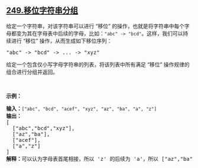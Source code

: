 ## [249.移位字符串分组](https://leetcode.cn/problems/group-shifted-strings/)
<p>给定一个字符串，对该字符串可以进行 &ldquo;移位&rdquo; 的操作，也就是将字符串中每个字母都变为其在字母表中后续的字母，比如：<code>&quot;abc&quot; -&gt; &quot;bcd&quot;</code>。这样，我们可以持续进行 &ldquo;移位&rdquo; 操作，从而生成如下移位序列：</p>

<pre>&quot;abc&quot; -&gt; &quot;bcd&quot; -&gt; ... -&gt; &quot;xyz&quot;</pre>

<p>给定一个包含仅小写字母字符串的列表，将该列表中所有满足&nbsp;&ldquo;移位&rdquo; 操作规律的组合进行分组并返回。</p>

<p>&nbsp;</p>

<p><strong>示例：</strong></p>

<pre><strong>输入：</strong><code>[&quot;abc&quot;, &quot;bcd&quot;, &quot;acef&quot;, &quot;xyz&quot;, &quot;az&quot;, &quot;ba&quot;, &quot;a&quot;, &quot;z&quot;]</code>
<strong>输出：</strong>
[
  [&quot;abc&quot;,&quot;bcd&quot;,&quot;xyz&quot;],
  [&quot;az&quot;,&quot;ba&quot;],
  [&quot;acef&quot;],
  [&quot;a&quot;,&quot;z&quot;]
]
<strong>解释：</strong>可以认为字母表首尾相接，所以 &#39;z&#39; 的后续为 &#39;a&#39;，所以 [&quot;az&quot;,&quot;ba&quot;] 也满足 &ldquo;移位&rdquo; 操作规律。</pre>
